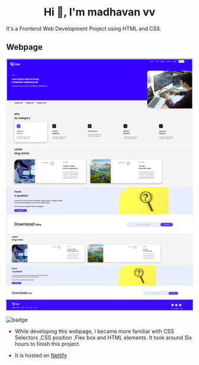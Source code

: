 <h1 align="center">Hi 👋, I'm madhavan vv</h1>
It's  a  Frontend  Web Development Project using HTML and CSS.

## Webpage

![image](./screen-shots/01.png)
![image](./screen-shots/02.png)
![image](./screen-shots/03.png)

![badge](https://img.shields.io/badge/HTML-CSS-yellowgreen)

- While developing this webpage, I became more familiar with CSS Selectors ,CSS position ,Flex box and HTML elements. It took around Six hours to finish this project.

- It is hosted on [Netlify](https://singular-palmier-2a3f31.netlify.app/)
